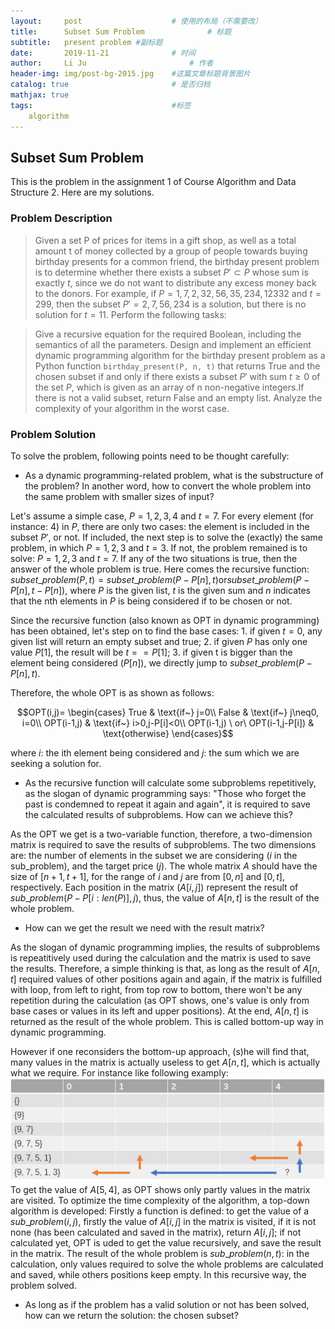 ```yaml
---
layout:     post   				    # 使用的布局（不需要改）
title:      Subset Sum Problem				# 标题 
subtitle:   present problem #副标题
date:       2019-11-21 				# 时间
author:     Li Ju 						# 作者
header-img: img/post-bg-2015.jpg 	#这篇文章标题背景图片
catalog: true 						# 是否归档
mathjax: true
tags:								#标签
    algorithm
---
```



## Subset Sum Problem
This is the problem in the assignment 1 of Course Algorithm and Data Structure 2. Here are my solutions. 
### Problem Description
> Given a set P of prices for items in a gift shop, as well as a total amount t of money collected by a group of people towards buying birthday presents for a common friend, 
the birthday present problem is to determine whether there exists a subset $P'\subset P$ whose sum is exactly $t$, since we do not want to distribute any excess money back to the donors. For example, if $P={1, 7, 2, 32, 56, 35, 234, 12332}$ and $t=299$, then the subset $P'={2, 7, 56, 234}$ is a solution, but there is no solution for $t=11$. Perform the following tasks:

>Give a recursive equation for the required Boolean, including the semantics of all the parameters. Design and implement an efficient dynamic programming algorithm for the birthday present problem as a Python function `birthday_present(P, n, t)` that returns True and the chosen subset if and only if there exists a subset $P'$ with sum $t \geq 0$ of the set $P$, which is given as an array of n non-negative integers.If there is not a valid subset, return False and an empty list. Analyze the complexity of your algorithm in the worst case. 

### Problem Solution
To solve the problem, following points need to be thought carefully: 

- As a dynamic programming-related problem, what is the substructure of the problem? In another word, how to convert the whole problem into the same problem with smaller sizes of input? 

Let's assume a simple case, $P={1,2,3,4}$ and $t=7$. For every element (for instance: 4) in $P$, there are only two cases: the element is included in the subset $P'$, or not. If included, the next step is to solve the (exactly) the same problem, in which $P={1,2,3}$ and $t=3$. If not, the problem remained is to solve: $P={1,2,3}$ and $t=7$. If any of the two situations is true, then the answer of the whole problem is true. Here comes the recursive function: $subset\_problem(P, t) = subset\_problem(P-{P[n]}, t) \textrm{or} subset\_ problem(P-{P[n]}, t-P[n])$, where $P$ is the given list, $t$ is the given sum and $n$ indicates that the nth elements in $P$ is being considered if to be chosen or not. 

Since the recursive function (also known as OPT in dynamic programming) has been obtained, let's step on to find the base cases: 1. if given $t=0$, any given list will return an empty subset and true; 2. if given $P$ has only one value $P[1]$, the result will be $t==P[1]$; 3. if given t is bigger than the element being considered ($P[n]$), we directly jump to $subset\_problem(P-{P[n]}, t)$. 

Therefore, the whole OPT is as shown as follows: 

$$OPT(i,j)=
    \begin{cases}
    True & \text{if~} j=0\\
    False & \text{if~} j\neq0, i=0\\
    OPT(i-1,j) & \text{if~} i>0,j-P[i]<0\\
    OPT(i-1,j) \ or\  OPT(i-1,j-P[i]) & \text{otherwise}
    \end{cases}$$

where $i$: the ith element being considered and $j$: the sum which we are seeking a solution for.

- As the recursive function will calculate some subproblems repetitively, as the slogan of dynamic programming says: "Those who forget the past is condemned to repeat it again and again", it is required to save the calculated results of subproblems. How can we achieve this? 

As the OPT we get is a two-variable function, therefore, a two-dimension matrix is required to save the results of subproblems. The two dimensions are: the number of elements in the subset we are considering ($i$ in the sub_problem), and the target price ($j$). The whole matrix $A$ should have the size of $[n+1, t+1]$, for the range of $i$ and $j$ are from $[0, n]$ and $[0, t]$, respectively. Each position in the matrix ($A[i,j]$) represent the result of $sub\_problem(P-{P[i: len(P)]}, j)$, thus, the value of $A[n,t]$ is the result of the whole problem. 

- How can we get the result we need with the result matrix? 

As the slogan of dynamic programming implies, the results of subproblems is repeatitively used during the calculation and the matrix is used to save the results. Therefore, a simple thinking is that, as long as the result of $A[n,t]$ required values of other positions again and again, if the matrix is fulfilled with loop, from left to right, from top row to bottom, there won't be any repetition during the calculation (as OPT shows, one's value is only from base cases or values in its left and upper positions). At the end, $A[n,t]$ is returned as the result of the whole problem. This is called bottom-up way in dynamic programming. 

However if one reconsiders the bottom-up approach, (s)he will find that, many values in the matrix is actually useless to get $A[n,t]$, which is actually what we require. For instance like following examply: 
![avatar](/img/19-11-21/01.jpg)
To get the value of $A[5, 4]$, as OPT shows only partly values in the matrix are visited. To optimize the time complexity of the algorithm, a top-down algorithm is developed: Firstly a function is defined: to get the value of a $sub\_problem(i, j)$, firstly the value of $A[i,j]$ in the matrix is visited, if it is not none (has been calculated and saved in the matrix), return $A[i, j]$; if not calculated yet, OPT is uded to get the value recursively, and save the result in the matrix. The result of the whole problem is $sub\_problem(n, t)$: in the calculation, only values required to solve the whole problems are calculated and saved, while others positions keep empty. In this recursive way, the problem solved. 

- As long as if the problem has a valid solution or not has been solved, how can we return the solution: the chosen subset?


